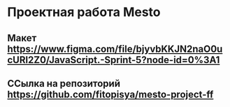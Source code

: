 # Проектная работа Mesto
## Макет https://www.figma.com/file/bjyvbKKJN2naO0ucURl2Z0/JavaScript.-Sprint-5?node-id=0%3A1
## ССылка на репозиторий https://github.com/fitopisya/mesto-project-ff
